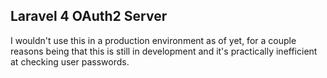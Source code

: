 ## Laravel 4 OAuth2 Server

I wouldn't use this in a production environment as of yet, for a couple reasons being that this is still in development and it's practically inefficient at checking user passwords.